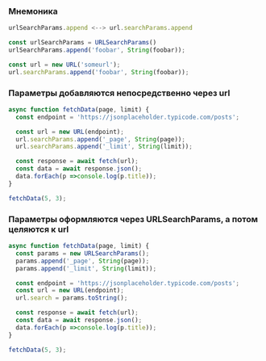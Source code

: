 ### Мнемоника

```javascript
urlSearchParams.append <--> url.searchParams.append

const urlSearchParams = URLSearchParams()
urlSearchParams.append('foobar', String(foobar));

const url = new URL('someurl');
url.searchParams.append('foobar', String(foobar));
```



### Параметры добавляются непосредственно через url

```javascript
async function fetchData(page, limit) {
  const endpoint = 'https://jsonplaceholder.typicode.com/posts';

  const url = new URL(endpoint);
  url.searchParams.append('_page', String(page));
  url.searchParams.append('_limit', String(limit));

  const response = await fetch(url);
  const data = await response.json();
  data.forEach(p =>console.log(p.title));
}

fetchData(5, 3);
```



### Параметры оформляются через URLSearchParams, а потом целяются к url

```javascript
async function fetchData(page, limit) {
  const params = new URLSearchParams();
  params.append('_page', String(page));
  params.append('_limit', String(limit));

  const endpoint = 'https://jsonplaceholder.typicode.com/posts';
  const url = new URL(endpoint);
  url.search = params.toString();

  const response = await fetch(url);
  const data = await response.json();
  data.forEach(p =>console.log(p.title));
}

fetchData(5, 3);
```


